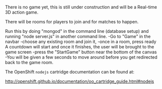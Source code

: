 There is no game yet, this is still under construction and will be a Real-time 3D action game.

There will be rooms for players to join and for matches to happen.
 
Run this by doing "mongod" in the command line (database setup) and running "node server.js" in another command line.
 -Go to "Game" in the navbar -choose any existing room and join it, 
 -once in a room, press ready A countdown will start and once it finishes, the user will be brought to the game screen 
 -press the "StartGame" button near the bottom of the canvas 
 -You will be given a few seconds to move around before you get redirected back to the game room.

The OpenShift `nodejs` cartridge documentation can be found at:

http://openshift.github.io/documentation/oo_cartridge_guide.html#nodejs
